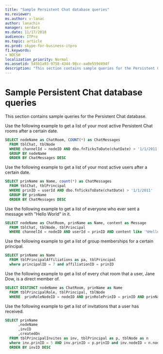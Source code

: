```yaml
---
title: "Sample Persistent Chat database queries"
ms.reviewer: 
ms.author: v-lanac
author: lanachin
manager: serdars
ms.date: 11/17/2018
audience: ITPro
ms.topic: article
ms.prod: skype-for-business-itpro
f1.keywords:
- NOCSH
localization_priority: Normal
ms.assetid: 545b1a93-9758-4344-98cc-aa0e559d494f
description: "This section contains sample queries for the Persistent Chat database."
---
```


# Sample Persistent Chat database queries
 
This section contains sample queries for the Persistent Chat database.
  
Use the following example to get a list of your most active Persistent Chat rooms after a certain date.
  
```SQL
SELECT nodeName as ChatRoom, COUNT(*) as ChatMessages
  FROM tblChat, tblNode
  WHERE channelId = nodeID AND dbo.fnTicksToDate(chatDate) > '1/1/2011'
  GROUP BY nodeName
  ORDER BY ChatMessages DESC
```

Use the following example to get a list of your most active users after a certain date.
  
```SQL
SELECT prinName as Name, count(*) as ChatMessages
  FROM tblChat, tblPrincipal
  WHERE prinID = userId AND dbo.fnTicksToDate(chatDate) > '1/1/2011'
  GROUP BY prinName
  ORDER BY ChatMessages DESC
```

Use the following example to get a list of everyone who ever sent a message with "Hello World" in it.
  
```SQL
SELECT nodeName as ChatRoom, prinName as Name, content as Message
  FROM tblChat, tblNode, tblPrincipal
  WHERE channelId = nodeID AND userId = prinID AND content like '%Hello World%'
```

Use the following example to get a list of group memberships for a certain principal.
  
```SQL
SELECT prinName as Name    
  FROM tblPrincipalAffiliations as pa, tblPrincipal
  where principalID = 7 and affiliationID = prinID
```

Use the following example to get a list of every chat room that a user, Jane Dow, is a direct member of.
  
```SQL
SELECT DISTINCT nodeName as ChatRoom, prinName as Name          
  FROM tblPrincipalRole, tblPrincipal, tblNode
  WHERE  prinRoleNodeID = nodeID AND prinRolePrinID = prinID AND prinName = 'Jane Dow'
```

Use the following example to get a list of invitations that a user has received.
  
```SQL
SELECT prinName
      ,nodeName
      ,invID   
      ,createdOn
  FROM tblPrincipalInvites as inv, tblPrincipal as p, tblNode as n
  where inv.prinID = 5 AND inv.prinID = p.prinID and inv.nodeID = n.nodeID
  ORDER BY invID DESC
```
